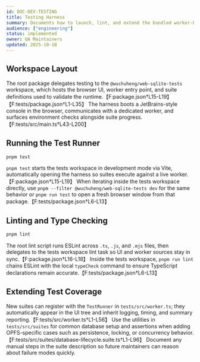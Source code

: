 ```yaml
---
id: DOC-DEV-TESTING
title: Testing Harness
summary: Documents how to launch, lint, and extend the bundled worker-based verification suites.
audience: ["engineering"]
status: implemented
owner: QA Maintainers
updated: 2025-10-18
---
```


## Workspace Layout

The root package delegates testing to the `@wuchuheng/web-sqlite-tests` workspace, which hosts the browser UI, worker entry point, and suite definitions used to validate the runtime.【F:package.json†L15-L19】【F:tests/package.json†L1-L35】 The harness boots a JetBrains-style console in the browser, communicates with a dedicated worker, and surfaces environment checks alongside suite progress.【F:tests/src/main.ts†L43-L200】

## Running the Test Runner

```bash
pnpm test
```

`pnpm test` starts the tests workspace in development mode via Vite, automatically opening the harness so suites execute against a live worker.【F:package.json†L15-L19】 When iterating inside the tests workspace directly, use `pnpm --filter @wuchuheng/web-sqlite-tests dev` for the same behavior or `pnpm run test` to open a fresh browser window from that package.【F:tests/package.json†L6-L13】

## Linting and Type Checking

```bash
pnpm lint
```

The root lint script runs ESLint across `.ts`, `.js`, and `.mjs` files, then delegates to the tests workspace lint task so UI and worker sources stay in sync.【F:package.json†L16-L18】 Inside the tests workspace, `pnpm run lint` chains ESLint with the local `typeCheck` command to ensure TypeScript declarations remain accurate.【F:tests/package.json†L6-L13】

## Extending Test Coverage

New suites can register with the `TestRunner` in `tests/src/worker.ts`; they automatically appear in the UI tree and inherit logging, timing, and summary reporting.【F:tests/src/worker.ts†L1-L56】 Use the utilities in `tests/src/suites` for common database setup and assertions when adding OPFS-specific cases such as persistence, locking, or concurrency behavior.【F:tests/src/suites/database-lifecycle.suite.ts†L1-L96】 Document any manual steps in the suite description so future maintainers can reason about failure modes quickly.
